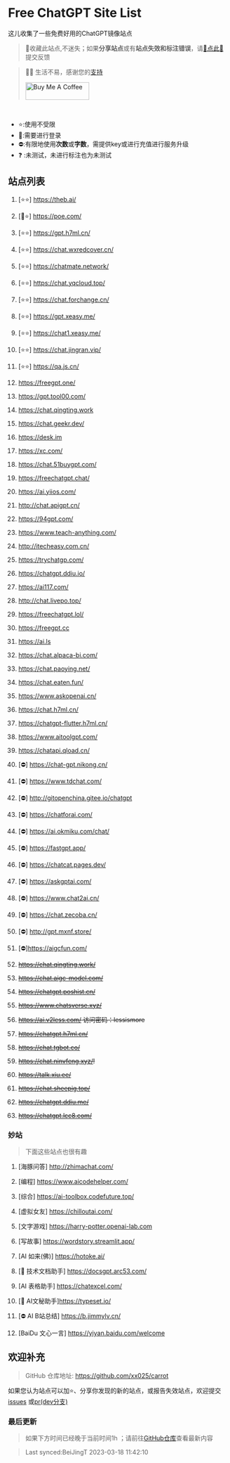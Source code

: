 # Free ChatGPT Site List

这儿收集了一些免费好用的ChatGPT镜像站点
> 🤭收藏此站点,不迷失；如果**分享站点**或有**站点失效和标注错误**，请[🌺点此🌺](https://github.com/xx025/carrot/issues)提交反馈

> 🧡🧡 生活不易，感谢您的[支持](https://xx025.github.io/pages/zs/)
> 
><a href="https://xx025.github.io/pages/zs/" target="_blank"><img src="https://cdn.buymeacoffee.com/buttons/v2/default-blue.png" alt="Buy Me A Coffee" style="height: 40px !important;width: 145px !important;" ></a>

<br/>

- ⭐:使用不受限
- 🔑:需要进行登录
- ⛔:有限地使用**次数**或**字数**，需提供key或进行充值进行服务升级
- ❓ :未测试，未进行标注也为未测试

## 站点列表

1. [⭐⭐] https://theb.ai/

2. [🔑⭐] https://poe.com/

3. [⭐⭐] https://gpt.h7ml.cn/

4. [⭐⭐] https://chat.wxredcover.cn/

5. [⭐⭐] https://chatmate.network/

6. [⭐⭐] https://chat.yqcloud.top/

7. [⭐⭐] https://chat.forchange.cn/

8. [⭐⭐] https://gpt.xeasy.me/

9. [⭐⭐] https://chat1.xeasy.me/

10. [⭐⭐] https://chat.jingran.vip/

11. [⭐⭐] https://qa.js.cn/

12. https://freegpt.one/

13. https://gpt.tool00.com/

14. https://chat.qingting.work

15. https://chat.geekr.dev/

16. https://desk.im

17. https://xc.com/

18. https://chat.51buygpt.com/

19. https://freechatgpt.chat/

20. https://ai.yiios.com/

21. http://chat.apigpt.cn/

22. https://94gpt.com/

23. https://www.teach-anything.com/

24. http://itecheasy.com.cn/

25. https://trychatgp.com/

26. https://chatgpt.ddiu.io/

27. https://ai117.com/

28. http://chat.livepo.top/

29. https://freechatgpt.lol/

30. https://freegpt.cc

31. https://ai.ls

32. https://chat.alpaca-bi.com/

33. https://chat.paoying.net/

34. https://chat.eaten.fun/

35. https://www.askopenai.cn/

36. https://chat.h7ml.cn/

37. https://chatgpt-flutter.h7ml.cn/

38. https://www.aitoolgpt.com/

39. https://chatapi.qload.cn/

40. [⛔] https://chat-gpt.nikong.cn/

41. [⛔] https://www.tdchat.com/

42. [⛔]  http://gitopenchina.gitee.io/chatgpt

43. [⛔] https://chatforai.com/

44. [⛔] https://ai.okmiku.com/chat/

45. [⛔] https://fastgpt.app/

46. [⛔] https://chatcat.pages.dev/

47. [⛔] https://askgptai.com/

48. [⛔] https://www.chat2ai.cn/

49. [⛔] https://chat.zecoba.cn/

50. [⛔] http://gpt.mxnf.store/

51. [⛔]https://aigcfun.com/

52. ~~https://chat.qingting.work/~~

53. ~~https://chat.aigc-model.com/~~

54. ~~https://chatgpt.poshist.cn/~~

55. ~~https://www.chatsverse.xyz/~~

56. ~~https://ai.v2less.com/ 访问密码：lessismore~~

57. ~~https://chatgpt.h7ml.cn/~~

58. ~~https://chat.tgbot.co/~~

59. ~~https://chat.ninvfeng.xyz/!~~

60. ~~https://talk.xiu.ee/~~

61. ~~https://chat.sheepig.top/~~

62. ~~https://chatgpt.ddiu.me/~~

63. ~~https://chatgpt.lcc8.com/~~


### 妙站

> 下面这些站点也很有趣

1. [海豚问答] http://zhimachat.com/

2. [编程] https://www.aicodehelper.com/

3. [综合] https://ai-toolbox.codefuture.top/

4. [虚拟女友] https://chilloutai.com/

5. [文字游戏] https://harry-potter.openai-lab.com

6. [写故事] https://wordstory.streamlit.app/

7. [AI 如来(佛)] https://hotoke.ai/

8. [🔑 技术文档助手] https://docsgpt.arc53.com/

9. [AI 表格助手] https://chatexcel.com/

10. [🔑 AI文秘助手]https://typeset.io/

11. [⛔ AI B站总结] https://b.jimmylv.cn/

12. [BaiDu 文心一言] https://yiyan.baidu.com/welcome

## 欢迎补充

> GitHub 仓库地址: https://github.com/xx025/carrot

如果您认为站点可以加⭐、分享你发现的新的站点，或报告失效站点，欢迎提交[issues](https://github.com/xx025/carrot/issues)
或[pr(dev分支)](https://github.com/xx025/carrot/blob/dev/develop.md#向dev分支提交更改)

### 最后更新

> 如果下方时间已经晚于当前时间1h ；请前往[GitHub仓库](https://github.com/xx025/carrot)查看最新内容

>Last synced:BeiJingT 2023-03-18 11:42:10
